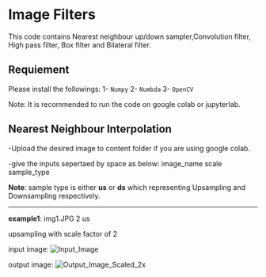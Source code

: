 # Image Filters

This code contains Nearest neighbour up/down sampler,Convolution filter, High pass filter, Box filter and Bilateral filter.

## Requiement
Please install the followings:
1- <code>Numpy</code>
2- <code>Numbda</code>
3- <code>OpenCV</code>

Note: It is recommended to run the code on google colab or jupyterlab.

## Nearest Neighbour Interpolation
-Upload the desired image to content folder if you are using google colab.

-give the inputs sepertaed by space as below:
 image_name scale sample_type

**Note**: sample type is either **us** or **ds** which representing Upsampling and Downsampling respectively.


---
**example1**: img1.JPG 2 us

upsampling with scale factor of 2

input image:
![Input_Image](https://github.com/M-Moeini/Test/blob/main/Pictures/img1.JPG)

output image:
![Output_Image_Scaled_2x](https://github.com/M-Moeini/Test/blob/main/Pictures/img1_NNI_US.jpg)
